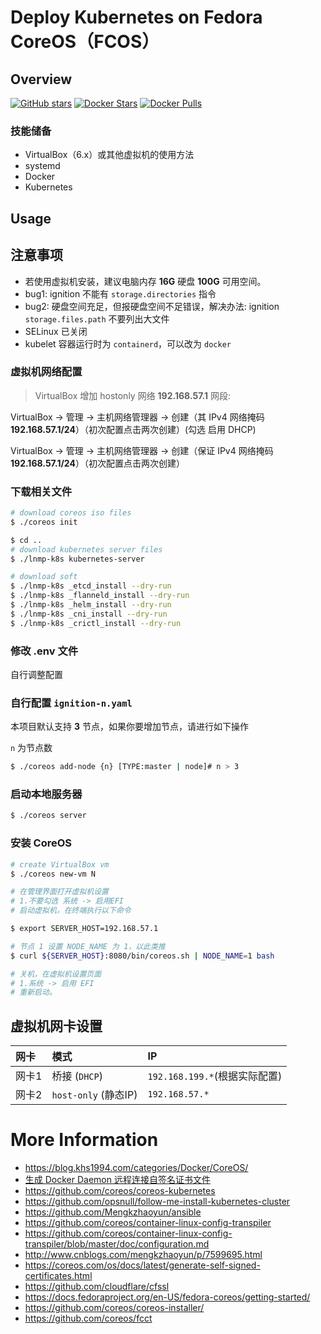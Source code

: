 # Deploy Kubernetes on Fedora CoreOS（FCOS）

## Overview

[![GitHub stars](https://img.shields.io/github/stars/khs1994-docker/coreos.svg?style=social&label=Stars)](https://github.com/khs1994-docker/coreos) [![Docker Stars](https://img.shields.io/docker/stars/khs1994/coreos.svg)](https://store.docker.com/community/images/khs1994/coreos) [![Docker Pulls](https://img.shields.io/docker/pulls/khs1994/coreos.svg)](https://store.docker.com/community/images/khs1994/coreos)

### 技能储备

* VirtualBox（6.x）或其他虚拟机的使用方法
* systemd
* Docker
* Kubernetes

## Usage

## 注意事项

* 若使用虚拟机安装，建议电脑内存 **16G** 硬盘 **100G** 可用空间。
* bug1: ignition 不能有 `storage.directories` 指令
* bug2: 硬盘空间充足，但报硬盘空间不足错误，解决办法: ignition `storage.files.path` 不要列出大文件
* SELinux 已关闭
* kubelet 容器运行时为 `containerd`，可以改为 `docker`

### 虚拟机网络配置

> VirtualBox 增加 hostonly 网络 **192.168.57.1** 网段:

VirtualBox -> 管理 -> 主机网络管理器 -> 创建（其 IPv4 网络掩码 **192.168.57.1/24**）（初次配置点击两次创建）(勾选 启用 DHCP)

VirtualBox -> 管理 -> 主机网络管理器 -> 创建（保证 IPv4 网络掩码 **192.168.57.1/24**）（初次配置点击两次创建）

### 下载相关文件

```bash
# download coreos iso files
$ ./coreos init

$ cd ..
# download kubernetes server files
$ ./lnmp-k8s kubernetes-server

# download soft
$ ./lnmp-k8s _etcd_install --dry-run
$ ./lnmp-k8s _flanneld_install --dry-run
$ ./lnmp-k8s _helm_install --dry-run
$ ./lnmp-k8s _cni_install --dry-run
$ ./lnmp-k8s _crictl_install --dry-run
```

### 修改 .env 文件

自行调整配置

### 自行配置 `ignition-n.yaml`

本项目默认支持 **3** 节点，如果你要增加节点，请进行如下操作

`n` 为节点数

```bash
$ ./coreos add-node {n} [TYPE:master | node]# n > 3
```

### 启动本地服务器

```bash
$ ./coreos server
```

### 安装 CoreOS

```bash
# create VirtualBox vm
$ ./coreos new-vm N

# 在管理界面打开虚拟机设置
# 1.不要勾选 系统 -> 启用EFI
# 启动虚拟机，在终端执行以下命令

$ export SERVER_HOST=192.168.57.1

# 节点 1 设置 NODE_NAME 为 1，以此类推
$ curl ${SERVER_HOST}:8080/bin/coreos.sh | NODE_NAME=1 bash

# 关机，在虚拟机设置页面
# 1.系统 -> 启用 EFI
# 重新启动。
```

## 虚拟机网卡设置

| 网卡    | 模式                  | IP              |
| :----- | :-------------        |:------          |
| 网卡1   | 桥接 (`DHCP`)         | `192.168.199.*`(根据实际配置) |
| 网卡2   | `host-only` (静态IP)  | `192.168.57.*`  |

# More Information

* https://blog.khs1994.com/categories/Docker/CoreOS/
* [生成 Docker Daemon 远程连接自签名证书文件](https://blog.khs1994.com/docker/dockerd.html)
* https://github.com/coreos/coreos-kubernetes
* https://github.com/opsnull/follow-me-install-kubernetes-cluster
* https://github.com/Mengkzhaoyun/ansible
* https://github.com/coreos/container-linux-config-transpiler
* https://github.com/coreos/container-linux-config-transpiler/blob/master/doc/configuration.md
* http://www.cnblogs.com/mengkzhaoyun/p/7599695.html
* https://coreos.com/os/docs/latest/generate-self-signed-certificates.html
* https://github.com/cloudflare/cfssl
* https://docs.fedoraproject.org/en-US/fedora-coreos/getting-started/
* https://github.com/coreos/coreos-installer/
* https://github.com/coreos/fcct
